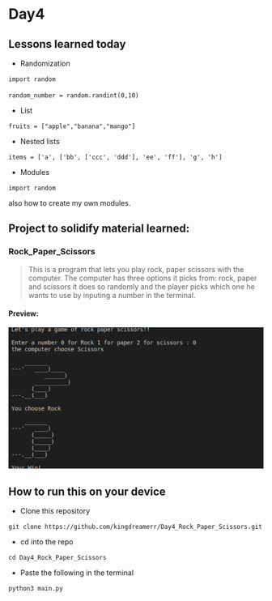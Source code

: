 # Day4

## Lessons learned today

- Randomization
```
import random

random_number = random.randint(0,10)
```
- List
```
fruits = ["apple","banana","mango"]
```

- Nested lists
```
items = ['a', ['bb', ['ccc', 'ddd'], 'ee', 'ff'], 'g', 'h']
```

- Modules
```
import random 
```
also how to create my own modules.

## Project to solidify material learned: 

### Rock_Paper_Scissors

> This is a program that lets you play rock, paper scissors with the computer. The computer has three options it picks from: rock, paper and scissors it does so randomly and the player picks which one he wants to use by inputing a number in the terminal.

#### Preview:

![rock and scissors](./rock.png)

## How to run this on your device

- Clone this repository
```
git clone https://github.com/kingdreamerr/Day4_Rock_Paper_Scissors.git
```
- cd into the repo
```
cd Day4_Rock_Paper_Scissors
```

- Paste the following in the terminal 
```
python3 main.py
```